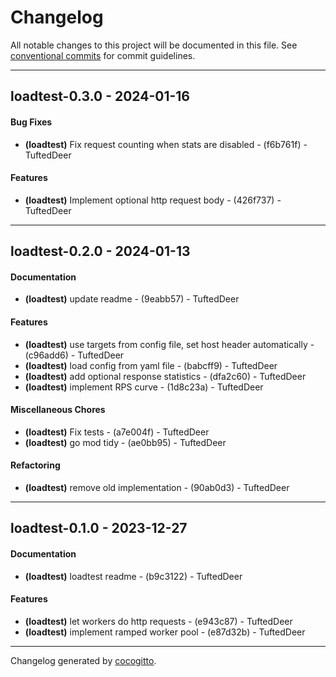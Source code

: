# Changelog
All notable changes to this project will be documented in this file. See [conventional commits](https://www.conventionalcommits.org/) for commit guidelines.

- - -
## loadtest-0.3.0 - 2024-01-16
#### Bug Fixes
- **(loadtest)** Fix request counting when stats are disabled - (f6b761f) - TuftedDeer
#### Features
- **(loadtest)** Implement optional http request body - (426f737) - TuftedDeer

- - -

## loadtest-0.2.0 - 2024-01-13
#### Documentation
- **(loadtest)** update readme - (9eabb57) - TuftedDeer
#### Features
- **(loadtest)** use targets from config file, set host header automatically - (c96add6) - TuftedDeer
- **(loadtest)** load config from yaml file - (babcff9) - TuftedDeer
- **(loadtest)** add optional response statistics - (dfa2c60) - TuftedDeer
- **(loadtest)** implement RPS curve - (1d8c23a) - TuftedDeer
#### Miscellaneous Chores
- **(loadtest)** Fix tests - (a7e004f) - TuftedDeer
- **(loadtest)** go mod tidy - (ae0bb95) - TuftedDeer
#### Refactoring
- **(loadtest)** remove old implementation - (90ab0d3) - TuftedDeer

- - -

## loadtest-0.1.0 - 2023-12-27
#### Documentation
- **(loadtest)** loadtest readme - (b9c3122) - TuftedDeer
#### Features
- **(loadtest)** let workers do http requests - (e943c87) - TuftedDeer
- **(loadtest)** implement ramped worker pool - (e87d32b) - TuftedDeer

- - -

Changelog generated by [cocogitto](https://github.com/cocogitto/cocogitto).